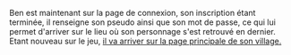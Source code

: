 Ben est maintenant sur la page de connexion, son inscription étant terminée, il renseigne son pseudo ainsi que son mot de passe, ce qui lui permet d'arriver sur le lieu où son personnage s'est retrouvé en dernier. Etant nouveau sur le jeu, [il va arriver sur la page principale de son village.](../Dynamic/village.scenario.md)